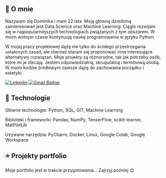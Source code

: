 ## 🙍 O mnie

Nazywam się Dominika i mam 22 lata. Moją główną dziedziną zainteresowań jest Data Science oraz Machine Learning. Ciągle rozwijam się w najpopularniejszych technologiach związanych z tym obszarem. W moim wolnym czasie kontynuuję naukę programowania w języku Python.

W mojej pracy projektowej dążę nie tylko do ścisłego przestrzegania ustalonych zasad, ale również staram się proponować inne interesujące alternatywy rozwiązań. Moje projekty są różnorodne, tak jak potrzeby osób, które mi je zlecają. Jestem odpowiedzialną, skrupulatną i terminową osobą. W moim kodzie źródłowym zawsze dążę do zachowania porządku i estetyki.

[![Linkedin](https://img.shields.io/badge/-LinkedIn-blue?style=flat-square&logo=Linkedin&logoColor=white&link=https://www.linkedin.com/in/dominika-warchlewska/)](https://www.linkedin.com/in/dominika-warchlewska/)
[![Gmail Badge](https://img.shields.io/badge/-Gmail-c14438?style=flat-square&logo=Gmail&logoColor=white&link=mailto:warchlewskad@gmail.com)](mailto:warchlewskad@gmail.com)


## 🔧 Technologie

Główne technologie: Python, SQL, GIT, Machine Learning

Biblioteki i frameworki: Pandas, NumPy, TenserFlow, scikit-learnm, MatPlotLib

Uzywane narzędzia: PyCharm, Docker, Linux, Google Colab, Google Workspace

## ⭐ Projekty portfolio

Moje portfolio jest w trakcie przygotowania... Zajrzyj później 😉